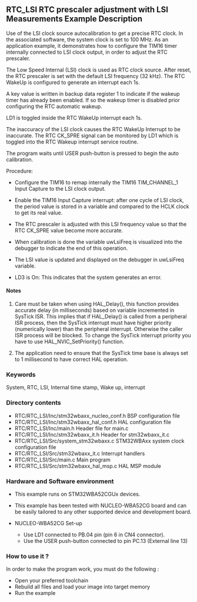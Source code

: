 ## <b>RTC_LSI RTC prescaler adjustment with LSI Measurements Example Description</b>

Use of the LSI clock source autocalibration to get a precise RTC clock. 
In the associated software, the system clock is set to 100 MHz.
As an application example, it demonstrates how to configure the TIM16 timer
internally connected to LSI clock output, in order to adjust the RTC prescaler. 

The Low Speed Internal (LSI) clock is used as RTC clock source.
After reset, the RTC prescaler is set with the default LSI frequency (32 kHz). 
The RTC WakeUp is configured to generate an interrupt each 1s.

A key value is written in backup data register 1 to indicate if the wakeup timer has
already been enabled. If so the wakeup timer is disabled prior configuring the RTC 
automatic wakeup.

LD1 is toggled inside the RTC WakeUp interrupt each 1s.

The inaccuracy of the LSI clock causes the RTC WakeUp Interrupt to be inaccurate.
The RTC CK_SPRE signal can be monitored by LD1 which is toggled into the RTC 
Wakeup interrupt service routine.

The program waits until USER push-button is pressed to begin the auto calibration.

Procedure:

 - Configure the TIM16 to remap internally the TIM16 TIM_CHANNEL_1
   Input Capture to the LSI clock output.
 - Enable the TIM16 Input Capture interrupt: after one cycle of LSI clock, the
   period value is stored in a variable and compared to the HCLK clock to get
   its real value.
 - The RTC prescaler is adjusted with this LSI frequency value so that the RTC
   CK_SPRE value become more accurate.
 - When calibration is done the variable uwLsiFreq is visualized into the debugger
   to indicate the end of this operation.
 - The LSI value is updated and displayed on the debugger in uwLsiFreq variable.

- LD3 is On: This indicates that the system generates an error.

#### <b>Notes</b>

 1. Care must be taken when using HAL_Delay(), this function provides accurate
    delay (in milliseconds) based on variable incremented in SysTick ISR. This
    implies that if HAL_Delay() is called from a peripheral ISR process, then 
    the SysTick interrupt must have higher priority (numerically lower)
    than the peripheral interrupt. Otherwise the caller ISR process will be blocked.
    To change the SysTick interrupt priority you have to use HAL_NVIC_SetPriority() function.
      
 2. The application need to ensure that the SysTick time base is always set to 1 millisecond
    to have correct HAL operation.

### <b>Keywords</b>

System, RTC, LSI, Internal time stamp, Wake up, interrupt

### <b>Directory contents</b>

  - RTC/RTC_LSI/Inc/stm32wbaxx_nucleo_conf.h                BSP configuration file
  - RTC/RTC_LSI/Inc/stm32wbaxx_hal_conf.h                   HAL configuration file
  - RTC/RTC_LSI/Inc/main.h                                  Header file for main.c
  - RTC/RTC_LSI/Inc/stm32wbaxx_it.h                         Header for stm32wbaxx_it.c
  - RTC/RTC_LSI/Src/system_stm32wbaxx.c                     STM32WBAxx system clock configuration file
  - RTC/RTC_LSI/Src/stm32wbaxx_it.c                         Interrupt handlers
  - RTC/RTC_LSI/Src/main.c                                  Main program
  - RTC/RTC_LSI/Src/stm32wbaxx_hal_msp.c                    HAL MSP module

### <b>Hardware and Software environment</b>

  - This example runs on STM32WBA52CGUx devices.
    
  - This example has been tested with NUCLEO-WBA52CG  board and can be
    easily tailored to any other supported device and development board.

  - NUCLEO-WBA52CG Set-up
    - Use LD1 connected to PB.04 pin (pin 6 in CN4 connector).
    - Use the USER push-button connected to pin PC.13 (External line 13)

### <b>How to use it ?</b>

In order to make the program work, you must do the following :

 - Open your preferred toolchain 
 - Rebuild all files and load your image into target memory
 - Run the example

